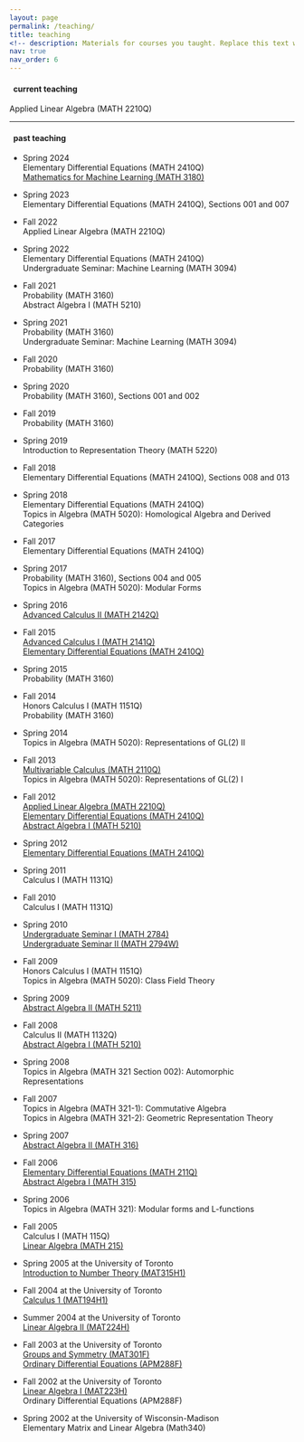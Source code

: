 ```yaml
---
layout: page
permalink: /teaching/
title: teaching
<!-- description: Materials for courses you taught. Replace this text with your description. -->
nav: true
nav_order: 6
---
```




<h4>&nbsp; current teaching</h4>

Applied Linear Algebra (MATH 2210Q)<br>


<hr>

<h4>&nbsp; past teaching</h4>

<ul>

<li><p>Spring 2024<br>
Elementary Differential Equations (MATH 2410Q)<br>
<a href="math3180s24">Mathematics for Machine Learning (MATH 3180)</a><br>
 
<li><p>Spring 2023<br>
Elementary Differential Equations (MATH 2410Q), Sections 001 and 007<br>
  
<li><p>Fall 2022<br>
Applied Linear Algebra (MATH 2210Q)<br>
   
<li><p>Spring 2022<br>
Elementary Differential Equations (MATH 2410Q)<br>
Undergraduate Seminar: Machine Learning (MATH 3094)<br>
   
<li><p>Fall 2021<br>
Probability (MATH 3160)<br>
Abstract Algebra I (MATH 5210)<br>
  
<li><p>Spring 2021<br>
Probability (MATH 3160)<br>
Undergraduate Seminar: Machine Learning (MATH 3094)<br>


<li><p>Fall 2020<br>
Probability (MATH 3160)<br>


<li><p>Spring 2020<br>
Probability (MATH 3160), Sections 001 and 002<br>


<li><p>Fall 2019<br>
Probability (MATH 3160)<br>


<li><p>Spring 2019<br>
Introduction to Representation Theory (MATH 5220)<br>

<li><p>Fall 2018<br>
Elementary Differential Equations (MATH 2410Q), Sections 008 and 013<br>

<li><p>Spring 2018<br>
Elementary Differential Equations (MATH 2410Q)<br>
Topics in Algebra (MATH 5020): Homological Algebra and Derived Categories<br>

<li><p>Fall 2017<br>
Elementary Differential Equations (MATH 2410Q)<br>

<li><p>Spring 2017<br>
Probability (MATH 3160), Sections 004 and 005<br>
Topics in Algebra (MATH 5020): Modular Forms<br>


<li><p>Spring 2016<br>
<a href="math2142s16/">Advanced Calculus II (MATH 2142Q)</a><br>


<li><p>Fall 2015<br>
<a href="math2141f15/">Advanced Calculus I (MATH 2141Q)</a><br>
<a href="math2410f15/">Elementary Differential Equations (MATH 2410Q)</a><br>



<li><p>Spring 2015<br>
Probability (MATH 3160)<br>



<li><p>Fall 2014<br>
Honors Calculus I (MATH 1151Q)<br>
Probability (MATH 3160)<br>

<li><p>Spring 2014<br>
Topics in Algebra (MATH 5020): Representations of GL(2) II<br>

<li><p>Fall 2013<br>
<a href="math2110f13/">Multivariable Calculus (MATH 2110Q)</a><br>
Topics in Algebra (MATH 5020): Representations of GL(2) I<br>

<li><p>Fall 2012<br>
<a href="math2210f12/">Applied Linear Algebra (MATH 2210Q)</a><br>
<a href="math2410f12/">Elementary Differential Equations (MATH 2410Q)</a><br>
<a href="math5210f12/">Abstract Algebra I (MATH 5210)</a></p></li>

<li><p>Spring 2012<br>
<a href="math2410s12/">Elementary Differential Equations (MATH 2410Q)</a>
</p></li>


<li><p>Spring 2011<br>
Calculus I (MATH 1131Q)
</p></li>

<li><p>Fall 2010<br>
Calculus I (MATH 1131Q)
</p></li>

<li><p>Spring 2010<br>
<a href="math2784s10/">Undergraduate Seminar I (MATH 2784)</a><br>
<a href="math2784s10/">Undergraduate Seminar II (MATH 2794W)</a><br>
</p></li>


<li><p>Fall 2009<br>
Honors Calculus I (MATH 1151Q)<br>
Topics in Algebra (MATH 5020): Class Field Theory<br>
</p></li>

<li><p>Spring 2009<br>
<a href="math5211s09/">Abstract Algebra II (MATH 5211)</a></p></li>

<li><p>Fall 2008<br>
Calculus II (MATH 1132Q)<br>
<a href="math5210f08/">Abstract Algebra I (MATH 5210)</a></p></li>

<li><p>Spring 2008<br>
Topics in Algebra (MATH 321 Section 002): Automorphic Representations</p></li>


<li><p>Fall 2007<br>
Topics in Algebra (MATH 321-1): Commutative Algebra<br>
Topics in Algebra (MATH 321-2): Geometric Representation Theory</p></li>


<li><p>Spring 2007<br>
<a href="math316s07/">Abstract Algebra II (MATH 316)</a></p></li>



<li><p>Fall 2006<br>
<a href="math211f06/">Elementary Differential Equations (MATH 211Q)</a><br><a href="math315f06/">Abstract Algebra I (MATH 315)</a></p></li>



<li><p>Spring 2006<br>
Topics in Algebra (MATH 321): Modular forms and L-functions</p></li>

<li><p>Fall 2005<br>
Calculus I (MATH 115Q)<br>
<a href="pages/Math215.html">Linear Algebra (MATH 215)</a></p></li>

<li><p>Spring 2005 at the University of Toronto<br>
<a href="pages/MAT315.html">Introduction to Number Theory (MAT315H1)</a></p></li>

<li><p>Fall 2004 at the University of Toronto<br>
<a href="pages/MAT194.pdf">Calculus 1 (MAT194H1)</a></p></li>

<li><p>Summer 2004 at the University of Toronto<br>
<a href="pages/MAT224.html">Linear Algebra II (MAT224H)
</a></p></li>

<li><p>Fall 2003 at the University of Toronto<br>
<a href="pages/MAT301.html">Groups and Symmetry (MAT301F)</a><br><a href="pages/APM288.pdf">Ordinary Differential Equations (APM288F)</a>
</p></li>


<li><p>Fall 2002 at the University of Toronto<br>
<a href="pages/MAT223.html">Linear Algebra I (MAT223H)</a><br>Ordinary Differential Equations (APM288F)
</p></li>

<li><p>Spring 2002 at the University of Wisconsin-Madison <br>
Elementary Matrix and Linear Algebra (Math340)</p></li>

</ul>
